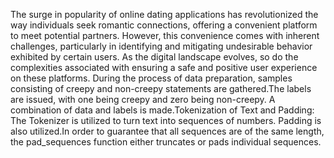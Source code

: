 The surge in popularity of online dating applications has revolutionized the way individuals seek 
romantic connections, offering a convenient platform to meet potential partners. However, this 
convenience comes with inherent challenges, particularly in identifying and mitigating undesirable 
behavior exhibited by certain users. As the digital landscape evolves, so do the complexities 
associated with ensuring a safe and positive user experience on these platforms.
During the process of data preparation, samples consisting of creepy and non-creepy 
statements are gathered.The labels are issued, with one being creepy and zero being non-creepy. A combination of data and labels is made.Tokenization of Text and Padding: The Tokenizer is utilized to turn text into sequences of 
numbers. Padding is also utilized.In order to guarantee that all sequences are of the same length, the pad_sequences function 
either truncates or pads individual sequences.
